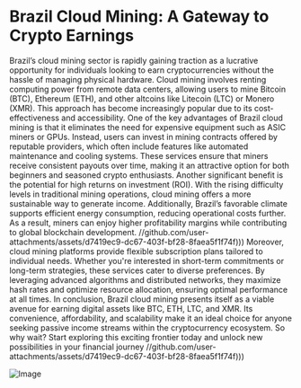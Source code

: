 # Brazil Cloud Mining: A Gateway to Crypto Earnings
Brazil’s cloud mining sector is rapidly gaining traction as a lucrative opportunity for individuals looking to earn cryptocurrencies without the hassle of managing physical hardware. Cloud mining involves renting computing power from remote data centers, allowing users to mine Bitcoin (BTC), Ethereum (ETH), and other altcoins like Litecoin (LTC) or Monero (XMR). This approach has become increasingly popular due to its cost-effectiveness and accessibility.
One of the key advantages of Brazil cloud mining is that it eliminates the need for expensive equipment such as ASIC miners or GPUs. Instead, users can invest in mining contracts offered by reputable providers, which often include features like automated maintenance and cooling systems. These services ensure that miners receive consistent payouts over time, making it an attractive option for both beginners and seasoned crypto enthusiasts.
Another significant benefit is the potential for high returns on investment (ROI). With the rising difficulty levels in traditional mining operations, cloud mining offers a more sustainable way to generate income. Additionally, Brazil’s favorable climate supports efficient energy consumption, reducing operational costs further. As a result, miners can enjoy higher profitability margins while contributing to global blockchain development.
 //github.com/user-attachments/assets/d7419ec9-dc67-403f-bf28-8faea5f1f74f)))
Moreover, cloud mining platforms provide flexible subscription plans tailored to individual needs. Whether you're interested in short-term commitments or long-term strategies, these services cater to diverse preferences. By leveraging advanced algorithms and distributed networks, they maximize hash rates and optimize resource allocation, ensuring optimal performance at all times.
In conclusion, Brazil cloud mining presents itself as a viable avenue for earning digital assets like BTC, ETH, LTC, and XMR. Its convenience, affordability, and scalability make it an ideal choice for anyone seeking passive income streams within the cryptocurrency ecosystem. So why wait? Start exploring this exciting frontier today and unlock new possibilities in your financial journey
 //github.com/user-attachments/assets/d7419ec9-dc67-403f-bf28-8faea5f1f74f)))

![Image](https://github.com/user-attachments/assets/d7419ec9-dc67-403f-bf28-8faea5f1f74f)
